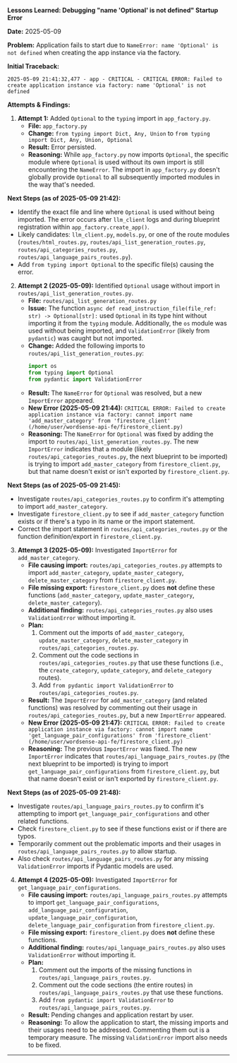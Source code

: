 **Lessons Learned: Debugging "name 'Optional' is not defined" Startup Error**

**Date:** 2025-05-09

**Problem:** Application fails to start due to `NameError: name 'Optional' is not defined` when creating the app instance via the factory.

**Initial Traceback:**
```
2025-05-09 21:41:32,477 - app - CRITICAL - CRITICAL ERROR: Failed to create application instance via factory: name 'Optional' is not defined
```

**Attempts & Findings:**

1.  **Attempt 1:** Added `Optional` to the `typing` import in `app_factory.py`.
    *   **File:** `app_factory.py`
    *   **Change:** `from typing import Dict, Any, Union` to `from typing import Dict, Any, Union, Optional`
    *   **Result:** Error persisted.
    *   **Reasoning:** While `app_factory.py` now imports `Optional`, the specific module where `Optional` is used without its own import is still encountering the `NameError`. The import in `app_factory.py` doesn't globally provide `Optional` to all subsequently imported modules in the way that's needed.

**Next Steps (as of 2025-05-09 21:42):**
*   Identify the exact file and line where `Optional` is used without being imported. The error occurs after `llm_client` logs and during blueprint registration within `app_factory.create_app()`.
*   Likely candidates: `llm_client.py`, `models.py`, or one of the route modules (`routes/html_routes.py`, `routes/api_list_generation_routes.py`, `routes/api_categories_routes.py`, `routes/api_language_pairs_routes.py`).
*   Add `from typing import Optional` to the specific file(s) causing the error.

2.  **Attempt 2 (2025-05-09):** Identified `Optional` usage without import in `routes/api_list_generation_routes.py`.
    *   **File:** `routes/api_list_generation_routes.py`
    *   **Issue:** The function `async def read_instruction_file(file_ref: str) -> Optional[str]:` used `Optional` in its type hint without importing it from the `typing` module. Additionally, the `os` module was used without being imported, and `ValidationError` (likely from `pydantic`) was caught but not imported.
    *   **Change:** Added the following imports to `routes/api_list_generation_routes.py`:
        ```python
        import os
        from typing import Optional
        from pydantic import ValidationError
        ```
    *   **Result:** The `NameError` for `Optional` was resolved, but a new `ImportError` appeared.
    *   **New Error (2025-05-09 21:44):** `CRITICAL ERROR: Failed to create application instance via factory: cannot import name 'add_master_category' from 'firestore_client' (/home/user/wordsense-api-fe/firestore_client.py)`
    *   **Reasoning:** The `NameError` for `Optional` was fixed by adding the import to `routes/api_list_generation_routes.py`. The new `ImportError` indicates that a module (likely `routes/api_categories_routes.py`, the next blueprint to be imported) is trying to import `add_master_category` from `firestore_client.py`, but that name doesn't exist or isn't exported by `firestore_client.py`.

**Next Steps (as of 2025-05-09 21:45):**
*   Investigate `routes/api_categories_routes.py` to confirm it's attempting to import `add_master_category`.
*   Investigate `firestore_client.py` to see if `add_master_category` function exists or if there's a typo in its name or the import statement.
*   Correct the import statement in `routes/api_categories_routes.py` or the function definition/export in `firestore_client.py`.

3.  **Attempt 3 (2025-05-09):** Investigated `ImportError` for `add_master_category`.
    *   **File causing import:** `routes/api_categories_routes.py` attempts to import `add_master_category`, `update_master_category`, `delete_master_category` from `firestore_client.py`.
    *   **File missing export:** `firestore_client.py` does **not** define these functions (`add_master_category`, `update_master_category`, `delete_master_category`).
    *   **Additional finding:** `routes/api_categories_routes.py` also uses `ValidationError` without importing it.
    *   **Plan:**
        1. Comment out the imports of `add_master_category`, `update_master_category`, `delete_master_category` in `routes/api_categories_routes.py`.
        2. Comment out the code sections in `routes/api_categories_routes.py` that use these functions (i.e., the `create_category`, `update_category`, and `delete_category` routes).
        3. Add `from pydantic import ValidationError` to `routes/api_categories_routes.py`.
    *   **Result:** The `ImportError` for `add_master_category` (and related functions) was resolved by commenting out their usage in `routes/api_categories_routes.py`, but a new `ImportError` appeared.
    *   **New Error (2025-05-09 21:47):** `CRITICAL ERROR: Failed to create application instance via factory: cannot import name 'get_language_pair_configurations' from 'firestore_client' (/home/user/wordsense-api-fe/firestore_client.py)`
    *   **Reasoning:** The previous `ImportError` was fixed. The new `ImportError` indicates that `routes/api_language_pairs_routes.py` (the next blueprint to be imported) is trying to import `get_language_pair_configurations` from `firestore_client.py`, but that name doesn't exist or isn't exported by `firestore_client.py`.

**Next Steps (as of 2025-05-09 21:48):**
*   Investigate `routes/api_language_pairs_routes.py` to confirm it's attempting to import `get_language_pair_configurations` and other related functions.
*   Check `firestore_client.py` to see if these functions exist or if there are typos.
*   Temporarily comment out the problematic imports and their usages in `routes/api_language_pairs_routes.py` to allow startup.
*   Also check `routes/api_language_pairs_routes.py` for any missing `ValidationError` imports if Pydantic models are used.

4.  **Attempt 4 (2025-05-09):** Investigated `ImportError` for `get_language_pair_configurations`.
    *   **File causing import:** `routes/api_language_pairs_routes.py` attempts to import `get_language_pair_configurations`, `add_language_pair_configuration`, `update_language_pair_configuration`, `delete_language_pair_configuration` from `firestore_client.py`.
    *   **File missing export:** `firestore_client.py` does **not** define these functions.
    *   **Additional finding:** `routes/api_language_pairs_routes.py` also uses `ValidationError` without importing it.
    *   **Plan:**
        1. Comment out the imports of the missing functions in `routes/api_language_pairs_routes.py`.
        2. Comment out the code sections (the entire routes) in `routes/api_language_pairs_routes.py` that use these functions.
        3. Add `from pydantic import ValidationError` to `routes/api_language_pairs_routes.py`.
    *   **Result:** Pending changes and application restart by user.
    *   **Reasoning:** To allow the application to start, the missing imports and their usages need to be addressed. Commenting them out is a temporary measure. The missing `ValidationError` import also needs to be fixed.

---
